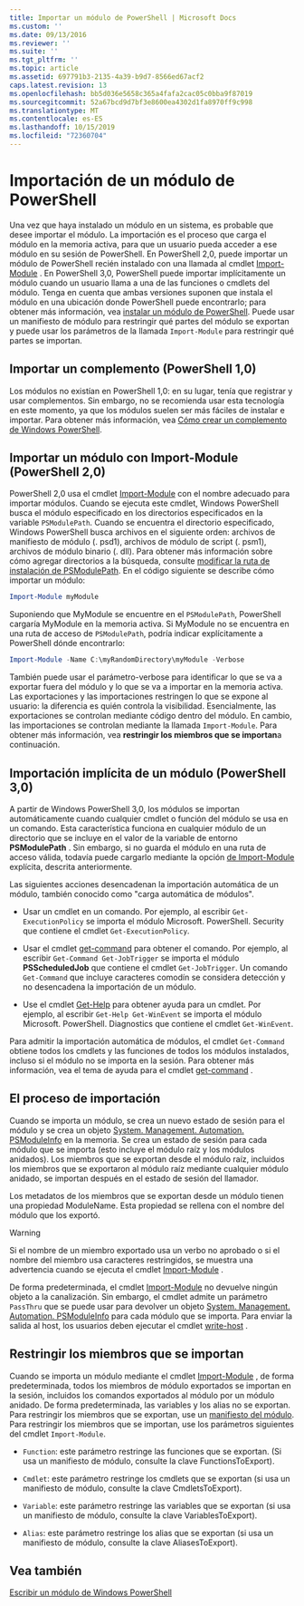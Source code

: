 ```yaml
---
title: Importar un módulo de PowerShell | Microsoft Docs
ms.custom: ''
ms.date: 09/13/2016
ms.reviewer: ''
ms.suite: ''
ms.tgt_pltfrm: ''
ms.topic: article
ms.assetid: 697791b3-2135-4a39-b9d7-8566ed67acf2
caps.latest.revision: 13
ms.openlocfilehash: bb5d036e5658c365a4fafa2cac05c0bba9f87019
ms.sourcegitcommit: 52a67bcd9d7bf3e8600ea4302d1fa8970ff9c998
ms.translationtype: MT
ms.contentlocale: es-ES
ms.lasthandoff: 10/15/2019
ms.locfileid: "72360704"
---
```

# <a name="importing-a-powershell-module"></a>Importación de un módulo de PowerShell

Una vez que haya instalado un módulo en un sistema, es probable que desee importar el módulo. La importación es el proceso que carga el módulo en la memoria activa, para que un usuario pueda acceder a ese módulo en su sesión de PowerShell. En PowerShell 2,0, puede importar un módulo de PowerShell recién instalado con una llamada al cmdlet [Import-Module](/powershell/module/Microsoft.PowerShell.Core/Import-Module) . En PowerShell 3,0, PowerShell puede importar implícitamente un módulo cuando un usuario llama a una de las funciones o cmdlets del módulo. Tenga en cuenta que ambas versiones suponen que instala el módulo en una ubicación donde PowerShell puede encontrarlo; para obtener más información, vea [instalar un módulo de PowerShell](./installing-a-powershell-module.md). Puede usar un manifiesto de módulo para restringir qué partes del módulo se exportan y puede usar los parámetros de la llamada `Import-Module` para restringir qué partes se importan.

## <a name="importing-a-snap-in-powershell-10"></a>Importar un complemento (PowerShell 1,0)

Los módulos no existían en PowerShell 1,0: en su lugar, tenía que registrar y usar complementos. Sin embargo, no se recomienda usar esta tecnología en este momento, ya que los módulos suelen ser más fáciles de instalar e importar. Para obtener más información, vea [Cómo crear un complemento de Windows PowerShell](../cmdlet/how-to-create-a-windows-powershell-snap-in.md).

## <a name="importing-a-module-with-import-module-powershell-20"></a>Importar un módulo con Import-Module (PowerShell 2,0)

PowerShell 2,0 usa el cmdlet [Import-Module](/powershell/module/Microsoft.PowerShell.Core/Import-Module) con el nombre adecuado para importar módulos. Cuando se ejecuta este cmdlet, Windows PowerShell busca el módulo especificado en los directorios especificados en la variable `PSModulePath`. Cuando se encuentra el directorio especificado, Windows PowerShell busca archivos en el siguiente orden: archivos de manifiesto de módulo (. psd1), archivos de módulo de script (. psm1), archivos de módulo binario (. dll). Para obtener más información sobre cómo agregar directorios a la búsqueda, consulte [modificar la ruta de instalación de PSModulePath](./modifying-the-psmodulepath-installation-path.md). En el código siguiente se describe cómo importar un módulo:

```powershell
Import-Module myModule
```

Suponiendo que MyModule se encuentre en el `PSModulePath`, PowerShell cargaría MyModule en la memoria activa. Si MyModule no se encuentra en una ruta de acceso de `PSModulePath`, podría indicar explícitamente a PowerShell dónde encontrarlo:

```powershell
Import-Module -Name C:\myRandomDirectory\myModule -Verbose
```

También puede usar el parámetro-verbose para identificar lo que se va a exportar fuera del módulo y lo que se va a importar en la memoria activa. Las exportaciones y las importaciones restringen lo que se expone al usuario: la diferencia es quién controla la visibilidad. Esencialmente, las exportaciones se controlan mediante código dentro del módulo. En cambio, las importaciones se controlan mediante la llamada `Import-Module`. Para obtener más información, vea **restringir los miembros que se importan**a continuación.

## <a name="implicitly-importing-a-module-powershell-30"></a>Importación implícita de un módulo (PowerShell 3,0)

A partir de Windows PowerShell 3,0, los módulos se importan automáticamente cuando cualquier cmdlet o función del módulo se usa en un comando. Esta característica funciona en cualquier módulo de un directorio que se incluye en el valor de la variable de entorno **PSModulePath** . Sin embargo, si no guarda el módulo en una ruta de acceso válida, todavía puede cargarlo mediante la opción [de Import-Module](/powershell/module/Microsoft.PowerShell.Core/Import-Module) explícita, descrita anteriormente.

Las siguientes acciones desencadenan la importación automática de un módulo, también conocido como "carga automática de módulos".

- Usar un cmdlet en un comando. Por ejemplo, al escribir `Get-ExecutionPolicy` se importa el módulo Microsoft. PowerShell. Security que contiene el cmdlet `Get-ExecutionPolicy`.

- Usar el cmdlet [get-command](/powershell/module/Microsoft.PowerShell.Core/Get-Command) para obtener el comando.  Por ejemplo, al escribir `Get-Command Get-JobTrigger` se importa el módulo **PSScheduledJob** que contiene el cmdlet `Get-JobTrigger`. Un comando `Get-Command` que incluye caracteres comodín se considera detección y no desencadena la importación de un módulo.

- Use el cmdlet [Get-Help](/powershell/module/Microsoft.PowerShell.Core/Get-Help) para obtener ayuda para un cmdlet. Por ejemplo, al escribir `Get-Help Get-WinEvent` se importa el módulo Microsoft. PowerShell. Diagnostics que contiene el cmdlet `Get-WinEvent`.

Para admitir la importación automática de módulos, el cmdlet `Get-Command` obtiene todos los cmdlets y las funciones de todos los módulos instalados, incluso si el módulo no se importa en la sesión. Para obtener más información, vea el tema de ayuda para el cmdlet [get-command](/powershell/module/Microsoft.PowerShell.Core/Get-Command) .

## <a name="the-importing-process"></a>El proceso de importación

Cuando se importa un módulo, se crea un nuevo estado de sesión para el módulo y se crea un objeto [System. Management. Automation. PSModuleInfo](/dotnet/api/System.Management.Automation.PSModuleInfo) en la memoria. Se crea un estado de sesión para cada módulo que se importa (esto incluye el módulo raíz y los módulos anidados). Los miembros que se exportan desde el módulo raíz, incluidos los miembros que se exportaron al módulo raíz mediante cualquier módulo anidado, se importan después en el estado de sesión del llamador.

Los metadatos de los miembros que se exportan desde un módulo tienen una propiedad ModuleName. Esta propiedad se rellena con el nombre del módulo que los exportó.

> [!WARNING]
> Si el nombre de un miembro exportado usa un verbo no aprobado o si el nombre del miembro usa caracteres restringidos, se muestra una advertencia cuando se ejecuta el cmdlet [Import-Module](/powershell/module/Microsoft.PowerShell.Core/Import-Module) .

De forma predeterminada, el cmdlet [Import-Module](/powershell/module/Microsoft.PowerShell.Core/Import-Module) no devuelve ningún objeto a la canalización. Sin embargo, el cmdlet admite un parámetro `PassThru` que se puede usar para devolver un objeto [System. Management. Automation. PSModuleInfo](/dotnet/api/System.Management.Automation.PSModuleInfo) para cada módulo que se importa. Para enviar la salida al host, los usuarios deben ejecutar el cmdlet [write-host](/powershell/module/Microsoft.PowerShell.Utility/Write-Host) .

## <a name="restricting--the-members-that-are-imported"></a>Restringir los miembros que se importan

Cuando se importa un módulo mediante el cmdlet [Import-Module](/powershell/module/Microsoft.PowerShell.Core/Import-Module) , de forma predeterminada, todos los miembros de módulo exportados se importan en la sesión, incluidos los comandos exportados al módulo por un módulo anidado. De forma predeterminada, las variables y los alias no se exportan. Para restringir los miembros que se exportan, use un [manifiesto del módulo](./how-to-write-a-powershell-module-manifest.md). Para restringir los miembros que se importan, use los parámetros siguientes del cmdlet `Import-Module`.

- `Function`: este parámetro restringe las funciones que se exportan. (Si usa un manifiesto de módulo, consulte la clave FunctionsToExport).

- `Cmdlet`: este parámetro restringe los cmdlets que se exportan (si usa un manifiesto de módulo, consulte la clave CmdletsToExport).

- `Variable`: este parámetro restringe las variables que se exportan (si usa un manifiesto de módulo, consulte la clave VariablesToExport).

- `Alias`: este parámetro restringe los alias que se exportan (si usa un manifiesto de módulo, consulte la clave AliasesToExport).

## <a name="see-also"></a>Vea también

[Escribir un módulo de Windows PowerShell](./writing-a-windows-powershell-module.md)

